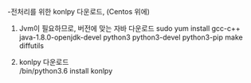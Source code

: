 -전처리를 위한 konlpy 다운로드, (Centos 위에)

1.	Jvm이 필요하므로, 버전에 맞는 자바 다운로드
sudo yum install gcc-c++ java-1.8.0-openjdk-devel python3 python3-devel python3-pip make diffutils

2. 	konlpy 다운로드 	
/bin/python3.6 install konlpy 
